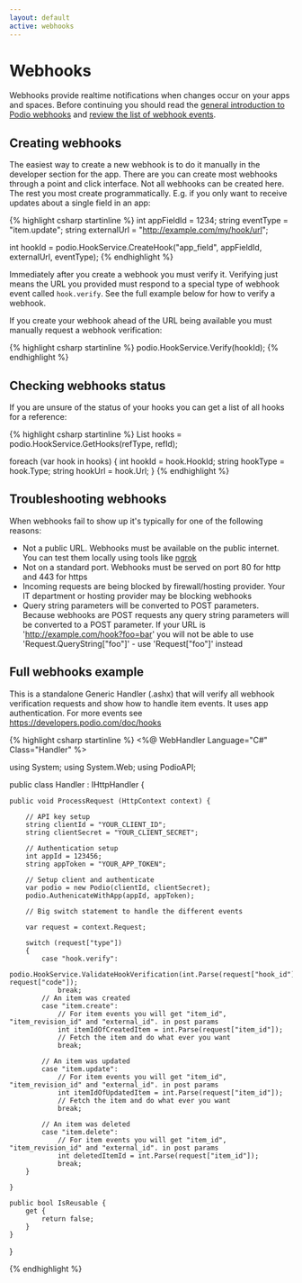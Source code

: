 ```yaml
---
layout: default
active: webhooks
---
```

# Webhooks
Webhooks provide realtime notifications when changes occur on your apps and spaces. Before continuing you should read the [general introduction to Podio webhooks](https://developers.podio.com/examples/webhooks) and [review the list of webhook events](https://developers.podio.com/doc/hooks).

## Creating webhooks
The easiest way to create a new webhook is to do it manually in the developer section for the app. There are you can create most webhooks through a point and click interface. Not all webhooks can be created here. The rest you most create programmatically. E.g. if you only want to receive updates about a single field in an app:

{% highlight csharp startinline %}
int appFieldId = 1234;
string eventType = "item.update";
string externalUrl  = "http://example.com/my/hook/url";

int hookId = podio.HookService.CreateHook("app_field", appFieldId, externalUrl, eventType);
{% endhighlight %}

Immediately after you create a webhook you must verify it. Verifying just means the URL you provided must respond to a special type of webhook event called `hook.verify`. See the full example below for how to verify a webhook.

If you create your webhook ahead of the URL being available you must manually request a webhook verification:

{% highlight csharp startinline %}
podio.HookService.Verify(hookId);
{% endhighlight %}

## Checking webhooks status
If you are unsure of the status of your hooks you can get a list of all hooks for a reference:

{% highlight csharp startinline %}
List<Hook> hooks = podio.HookService.GetHooks(refType, refId);

foreach (var hook in hooks)
{
    int hookId = hook.HookId;
    string hookType = hook.Type;
    string hookUrl = hook.Url;
}
{% endhighlight %}

## Troubleshooting webhooks
When webhooks fail to show up it's typically for one of the following reasons:

* Not a public URL. Webhooks must be available on the public internet. You can test them locally using tools like [ngrok](https://ngrok.com/)
* Not on a standard port. Webhooks must be served on port 80 for http and 443 for https
* Incoming requests are being blocked by firewall/hosting provider. Your IT department or hosting provider may be blocking webhooks
* Query string parameters will be converted to POST parameters. Because webhooks are POST requests any query string parameters will be converted to a POST parameter. If your URL is 'http://example.com/hook?foo=bar' you will not be able to use 'Request.QueryString["foo"]' - use 'Request["foo"]' instead


## Full webhooks example
This is a standalone Generic Handler (.ashx) that will verify all webhook verification requests and show how to handle item events. It uses app authentication. For more events see https://developers.podio.com/doc/hooks

{% highlight csharp startinline %}
<%@ WebHandler Language="C#" Class="Handler" %>

using System;
using System.Web;
using PodioAPI;

public class Handler : IHttpHandler {
    
    public void ProcessRequest (HttpContext context) {

        // API key setup
        string clientId = "YOUR_CLIENT_ID";
        string clientSecret = "YOUR_CLIENT_SECRET";
        
        // Authentication setup
        int appId = 123456;
        string appToken = "YOUR_APP_TOKEN";

        // Setup client and authenticate
        var podio = new Podio(clientId, clientSecret);
        podio.AuthenicateWithApp(appId, appToken);

        // Big switch statement to handle the different events

        var request = context.Request;

        switch (request["type"])
        {
            case "hook.verify":
                podio.HookService.ValidateHookVerification(int.Parse(request["hook_id"]), request["code"]);
                break;
            // An item was created
            case "item.create":
                // For item events you will get "item_id", "item_revision_id" and "external_id". in post params
                int itemIdOfCreatedItem = int.Parse(request["item_id"]);
                // Fetch the item and do what ever you want
                break;
                
            // An item was updated
            case "item.update":
                // For item events you will get "item_id", "item_revision_id" and "external_id". in post params
                int itemIdOfUpdatedItem = int.Parse(request["item_id"]);
                // Fetch the item and do what ever you want
                break;

            // An item was deleted    
            case "item.delete":
                // For item events you will get "item_id", "item_revision_id" and "external_id". in post params
                int deletedItemId = int.Parse(request["item_id"]);
                break;
        }
        
    }
 
    public bool IsReusable {
        get {
            return false;
        }
    }

}

{% endhighlight %}
